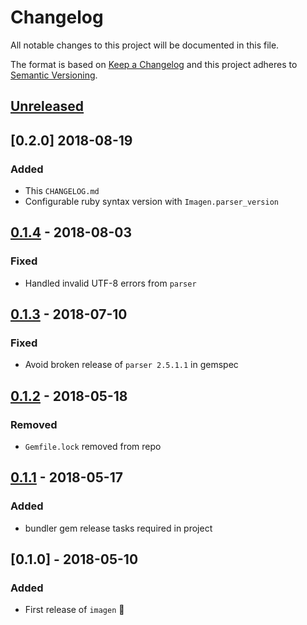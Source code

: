 # Changelog
All notable changes to this project will be documented in this file.

The format is based on [Keep a Changelog](http://keepachangelog.com/en/1.0.0/)
and this project adheres to [Semantic Versioning](http://semver.org/spec/v2.0.0.html).

## [Unreleased]

## [0.2.0] 2018-08-19
### Added
- This `CHANGELOG.md`
- Configurable ruby syntax version with `Imagen.parser_version`

## [0.1.4] - 2018-08-03
### Fixed
- Handled invalid UTF-8 errors from `parser`

## [0.1.3] - 2018-07-10
### Fixed
- Avoid broken release of `parser 2.5.1.1` in gemspec

## [0.1.2] - 2018-05-18
### Removed
- `Gemfile.lock` removed from repo

## [0.1.1] - 2018-05-17
### Added
- bundler gem release tasks required in project

## [0.1.0] - 2018-05-10
### Added
- First release of `imagen` 🎉

[Unreleased]: https://github.com/grodowski/imagen_rb/compare/v0.1.4...HEAD
[0.1.4]: https://github.com/grodowski/imagen_rb/compare/v0.1.3...v0.1.4
[0.1.3]: https://github.com/grodowski/imagen_rb/compare/v0.1.2...v0.1.3
[0.1.2]: https://github.com/grodowski/imagen_rb/compare/v0.1.1...v0.1.2
[0.1.1]: https://github.com/grodowski/imagen_rb/compare/v0.1.0...v0.1.1
